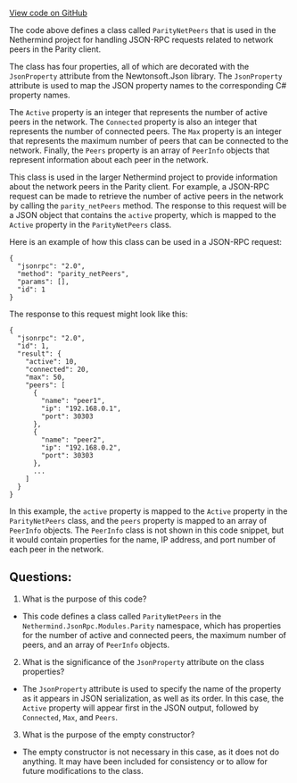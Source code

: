 [View code on GitHub](https://github.com/NethermindEth/nethermind/src/Nethermind/Nethermind.JsonRpc/Modules/Parity/ParityNetPeers.cs)

The code above defines a class called `ParityNetPeers` that is used in the Nethermind project for handling JSON-RPC requests related to network peers in the Parity client. 

The class has four properties, all of which are decorated with the `JsonProperty` attribute from the Newtonsoft.Json library. The `JsonProperty` attribute is used to map the JSON property names to the corresponding C# property names. 

The `Active` property is an integer that represents the number of active peers in the network. The `Connected` property is also an integer that represents the number of connected peers. The `Max` property is an integer that represents the maximum number of peers that can be connected to the network. Finally, the `Peers` property is an array of `PeerInfo` objects that represent information about each peer in the network.

This class is used in the larger Nethermind project to provide information about the network peers in the Parity client. For example, a JSON-RPC request can be made to retrieve the number of active peers in the network by calling the `parity_netPeers` method. The response to this request will be a JSON object that contains the `active` property, which is mapped to the `Active` property in the `ParityNetPeers` class. 

Here is an example of how this class can be used in a JSON-RPC request:

```
{
  "jsonrpc": "2.0",
  "method": "parity_netPeers",
  "params": [],
  "id": 1
}
```

The response to this request might look like this:

```
{
  "jsonrpc": "2.0",
  "id": 1,
  "result": {
    "active": 10,
    "connected": 20,
    "max": 50,
    "peers": [
      {
        "name": "peer1",
        "ip": "192.168.0.1",
        "port": 30303
      },
      {
        "name": "peer2",
        "ip": "192.168.0.2",
        "port": 30303
      },
      ...
    ]
  }
}
```

In this example, the `active` property is mapped to the `Active` property in the `ParityNetPeers` class, and the `peers` property is mapped to an array of `PeerInfo` objects. The `PeerInfo` class is not shown in this code snippet, but it would contain properties for the name, IP address, and port number of each peer in the network.
## Questions: 
 1. What is the purpose of this code?
- This code defines a class called `ParityNetPeers` in the `Nethermind.JsonRpc.Modules.Parity` namespace, which has properties for the number of active and connected peers, the maximum number of peers, and an array of `PeerInfo` objects.

2. What is the significance of the `JsonProperty` attribute on the class properties?
- The `JsonProperty` attribute is used to specify the name of the property as it appears in JSON serialization, as well as its order. In this case, the `Active` property will appear first in the JSON output, followed by `Connected`, `Max`, and `Peers`.

3. What is the purpose of the empty constructor?
- The empty constructor is not necessary in this case, as it does not do anything. It may have been included for consistency or to allow for future modifications to the class.